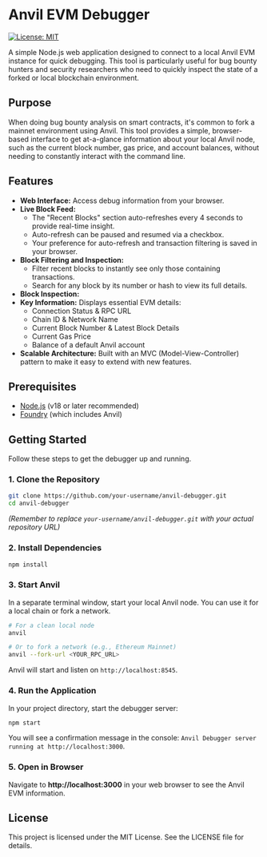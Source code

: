 # Anvil EVM Debugger

[![License: MIT](https://img.shields.io/badge/License-MIT-yellow.svg)](https://opensource.org/licenses/MIT)

A simple Node.js web application designed to connect to a local Anvil EVM instance for quick debugging. This tool is particularly useful for bug bounty hunters and security researchers who need to quickly inspect the state of a forked or local blockchain environment.

## Purpose

When doing bug bounty analysis on smart contracts, it's common to fork a mainnet environment using Anvil. This tool provides a simple, browser-based interface to get at-a-glance information about your local Anvil node, such as the current block number, gas price, and account balances, without needing to constantly interact with the command line.

## Features

*   **Web Interface:** Access debug information from your browser.
*   **Live Block Feed:**
    *   The "Recent Blocks" section auto-refreshes every 4 seconds to provide real-time insight.
    *   Auto-refresh can be paused and resumed via a checkbox.
    *   Your preference for auto-refresh and transaction filtering is saved in your browser.
*   **Block Filtering and Inspection:**
    *   Filter recent blocks to instantly see only those containing transactions.
    *   Search for any block by its number or hash to view its full details.
*   **Block Inspection:**
*   **Key Information:** Displays essential EVM details:
    *   Connection Status & RPC URL
    *   Chain ID & Network Name
    *   Current Block Number & Latest Block Details
    *   Current Gas Price
    *   Balance of a default Anvil account
*   **Scalable Architecture:** Built with an MVC (Model-View-Controller) pattern to make it easy to extend with new features.

## Prerequisites

*   [Node.js](https://nodejs.org/) (v18 or later recommended)
*   [Foundry](https://getfoundry.sh/) (which includes Anvil)

## Getting Started

Follow these steps to get the debugger up and running.

### 1. Clone the Repository

```bash
git clone https://github.com/your-username/anvil-debugger.git
cd anvil-debugger
```
*(Remember to replace `your-username/anvil-debugger.git` with your actual repository URL)*

### 2. Install Dependencies

```bash
npm install
```

### 3. Start Anvil

In a separate terminal window, start your local Anvil node. You can use it for a local chain or fork a network.

```bash
# For a clean local node
anvil

# Or to fork a network (e.g., Ethereum Mainnet)
anvil --fork-url <YOUR_RPC_URL>
```

Anvil will start and listen on `http://localhost:8545`.

### 4. Run the Application

In your project directory, start the debugger server:

```bash
npm start
```

You will see a confirmation message in the console: `Anvil Debugger server running at http://localhost:3000`.

### 5. Open in Browser

Navigate to **http://localhost:3000** in your web browser to see the Anvil EVM information.

## License

This project is licensed under the MIT License. See the LICENSE file for details.